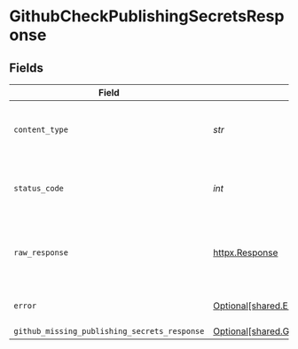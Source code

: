 # GithubCheckPublishingSecretsResponse


## Fields

| Field                                                                                                                    | Type                                                                                                                     | Required                                                                                                                 | Description                                                                                                              |
| ------------------------------------------------------------------------------------------------------------------------ | ------------------------------------------------------------------------------------------------------------------------ | ------------------------------------------------------------------------------------------------------------------------ | ------------------------------------------------------------------------------------------------------------------------ |
| `content_type`                                                                                                           | *str*                                                                                                                    | :heavy_check_mark:                                                                                                       | HTTP response content type for this operation                                                                            |
| `status_code`                                                                                                            | *int*                                                                                                                    | :heavy_check_mark:                                                                                                       | HTTP response status code for this operation                                                                             |
| `raw_response`                                                                                                           | [httpx.Response](https://www.python-httpx.org/api/#response)                                                             | :heavy_check_mark:                                                                                                       | Raw HTTP response; suitable for custom response parsing                                                                  |
| `error`                                                                                                                  | [Optional[shared.Error]](../../models/shared/error.md)                                                                   | :heavy_minus_sign:                                                                                                       | Default error response                                                                                                   |
| `github_missing_publishing_secrets_response`                                                                             | [Optional[shared.GithubMissingPublishingSecretsResponse]](../../models/shared/githubmissingpublishingsecretsresponse.md) | :heavy_minus_sign:                                                                                                       | OK                                                                                                                       |